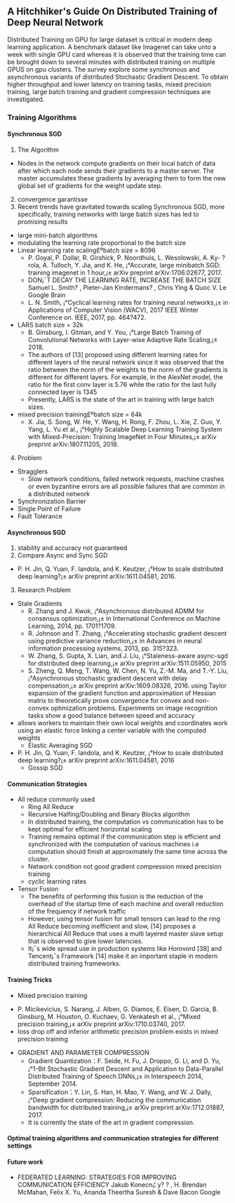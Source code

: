 ## A Hitchhiker's Guide On Distributed Training of Deep Neural Network
Distributed Training on GPU for large dataset is critical in modern deep learning application. A benchmark dataset like Imagenet can take unto a week with single GPU card whereas it is observed that the training time can be brought down to several minutes with distributed training on multiple GPUS on gpu clusters. The survey explore some synchronous and asynchronous variants of distributed Stochastic Gradient Descent. To obtain higher throughput and lower latency on training tasks, mixed precision training, large batch training and gradient compression techniques are investigated.


### Training Algorithms
#### Synchronous SGD
1. The Algorithm
  - Nodes in the network compute gradients on their local batch of data after which each node sends their gradients to a master server. The master accumulates these gradients by averaging them to form the new global set of gradients for the weight update step.
2. convergence garantisse
3. Recent trends have gravitated towards scaling Synchronous SGD, more specifically, training networks with large batch sizes has led to promising results
* large mini-batch algorithms
* modulating the learning rate proportional to the batch size
* Linear learning rate scaling£ºbatch size = 8096
  - P. Goyal, P. Dollar, R. Girshick, P. Noordhuis, L. Wesolowski, A. Ky- ? rola, A. Tulloch, Y. Jia, and K. He, ¡°Accurate, large minibatch SGD: training imagenet in 1 hour,¡± arXiv preprint arXiv:1706.02677, 2017.
  - DON¡¯T DECAY THE LEARNING RATE, INCREASE THE BATCH SIZE Samuel L. Smith? , Pieter-Jan Kindermans? , Chris Ying & Quoc V. Le Google Brain
  - L. N. Smith, ¡°Cyclical learning rates for training neural networks,¡± in Applications of Computer Vision (WACV), 2017 IEEE Winter Conference on. IEEE, 2017, pp. 464?472.
* LARS batch size = 32k
  - B. Ginsburg, I. Gitman, and Y. You, ¡°Large Batch Training of Convolutional Networks with Layer-wise Adaptive Rate Scaling,¡± 2018.
  - The authors of [13] proposed using different learning rates for different layers of the neural network since it was observed that the ratio between the norm of the weights to the norm of the gradients is different for different layers. For example, in the AlexNet model, the ratio for the first conv layer is 5.76 while the ratio for the last fully connected layer is 1345
  - Presently, LARS is the state of the art in training with large batch sizes.
* mixed precision training£ºbatch size = 64k
  - X. Jia, S. Song, W. He, Y. Wang, H. Rong, F. Zhou, L. Xie, Z. Guo, Y. Yang, L. Yu et al., ¡°Highly Scalable Deep Learning Training System with Mixed-Precision: Training ImageNet in Four Minutes,¡± arXiv preprint arXiv:1807.11205, 2018.
4. Problem
* Stragglers
  - Slow network conditions, failed network requests, machine crashes or even byzantine errors are all possible failures that are common in a distributed network
* Synchronization Barrier
* Single Point of Failure
* Fault Tolerance
#### Asynchronous SGD
1. stability and accuracy not guaranteed
2. Compare Async and Sync SGD
  - P. H. Jin, Q. Yuan, F. Iandola, and K. Keutzer, ¡°How to scale distributed deep learning?¡± arXiv preprint arXiv:1611.04581, 2016.
3. Research Problem
* Stale Gradients
  - R. Zhang and J. Kwok, ¡°Asynchronous distributed ADMM for consensus optimization,¡± in International Conference on Machine Learning, 2014, pp. 1701?1709.
  - R. Johnson and T. Zhang, ¡°Accelerating stochastic gradient descent using predictive variance reduction,¡± in Advances in neural information processing systems, 2013, pp. 315?323.
  - W. Zhang, S. Gupta, X. Lian, and J. Liu, ¡°Staleness-aware async-sgd for distributed deep learning,¡± arXiv preprint arXiv:1511.05950, 2015
  - S. Zheng, Q. Meng, T. Wang, W. Chen, N. Yu, Z.-M. Ma, and T.-Y. Liu, ¡°Asynchronous stochastic gradient descent with delay compensation,¡± arXiv preprint arXiv:1609.08326, 2016. using Taylor expansion of the gradient function and approximation of Hessian matrix to theoretically prove convergence for convex and non-convex optimization problems. Experiments on image recognition tasks show a good balance between speed and accuracy
* allows workers to maintain their own local weights and coordinates work using an elastic force linking a center variable with the computed weights
  - Elastic Averaging SGD
* P. H. Jin, Q. Yuan, F. Iandola, and K. Keutzer, ¡°How to scale distributed deep learning?¡± arXiv preprint arXiv:1611.04581, 2016
  - Gossip SGD
#### Communication Strategies
* All reduce commonly used
  - Ring All Reduce
  - Recursive Halfing/Doubling and Binary Blocks algorithm
  - In distributed training, the computation vs communication has to be kept optimal for efficient horizontal scaling
  - Training remains optimal if the communication step is efficient and synchronized with the computation of various machines i.e computation should finish at approximately the same time across the cluster.
  - Network condition not good
    gradient compression
    mixed precision training
  - cyclic learning rates
* Tensor Fusion
  - The benefits of performing this fusion is the reduction of the overhead of the startup time of each machine and overall reduction of the frequency if network traffic
  - However, using tensor fusion for small tensors can lead to the ring All Reduce becoming inefficient and slow, [14] proposes a hierarchical All Reduce that uses a multi layered master slave setup that is observed to give lower latencies.
  - It¡¯s wide spread use in production systems like Horovord [38] and Tencent¡¯s Framework [14] make it an important staple in modern distributed training frameworks.
#### Training Tricks
 * Mixed precision training
  - P. Micikevicius, S. Narang, J. Alben, G. Diamos, E. Elsen, D. Garcia, B. Ginsburg, M. Houston, O. Kuchaev, G. Venkatesh et al., ¡°Mixed precision training,¡± arXiv preprint arXiv:1710.03740, 2017.
  - loss drop off and inferior arithmetic precision problem exists in mixed precision training
* GRADIENT AND PARAMETER COMPRESSION
  - Gradient Quantization：F. Seide, H. Fu, J. Droppo, G. Li, and D. Yu, ¡°1-Bit Stochastic Gradient Descent and Application to Data-Parallel Distributed Training of Speech DNNs,¡± in Interspeech 2014, September 2014.
  - Sparsification：Y. Lin, S. Han, H. Mao, Y. Wang, and W. J. Dally, ¡°Deep gradient compression: Reducing the communication bandwidth for distributed training,¡± arXiv preprint arXiv:1712.01887, 2017.
  - It is currently the state of the art in gradient compression.
#### Optimal training algorithms and communication strategies for different settings
#### Future work
* FEDERATED LEARNING: STRATEGIES FOR IMPROVING COMMUNICATION EFFICIENCY Jakub Konecn¡¦ y? ? , H. Brendan McMahan, Felix X. Yu, Ananda Theertha Suresh & Dave Bacon Google

